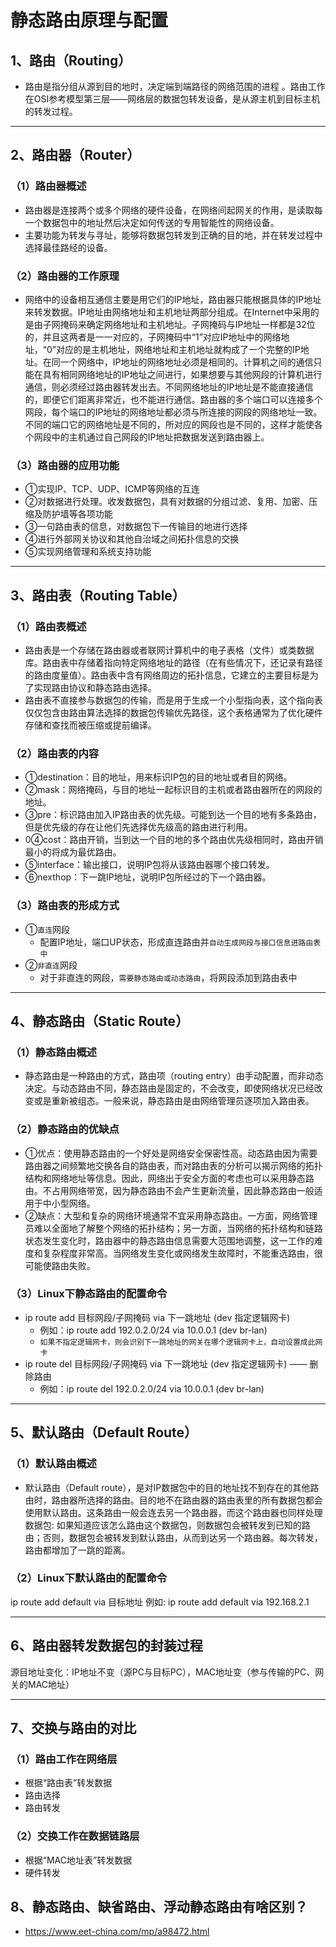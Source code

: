 # 静态路由原理与配置
## 1、路由（Routing）
- 路由是指分组从源到目的地时，决定端到端路径的网络范围的进程 。路由工作在OSI参考模型第三层——网络层的数据包转发设备，是从源主机到目标主机的转发过程。

-----

## 2、路由器（Router）
### （1）路由器概述
- 路由器是连接两个或多个网络的硬件设备，在网络间起网关的作用，是读取每一个数据包中的地址然后决定如何传送的专用智能性的网络设备。
- 主要功能为转发与寻址，能够将数据包转发到正确的目的地，并在转发过程中选择最佳路经的设备。

### （2）路由器的工作原理
- 网络中的设备相互通信主要是用它们的IP地址，路由器只能根据具体的IP地址来转发数据。IP地址由网络地址和主机地址两部分组成。在Internet中采用的是由子网掩码来确定网络地址和主机地址。子网掩码与IP地址一样都是32位的，并且这两者是一一对应的，子网掩码中“1”对应IP地址中的网络地址，“0”对应的是主机地址，网络地址和主机地址就构成了一个完整的IP地址。在同一个网络中，IP地址的网络地址必须是相同的。计算机之间的通信只能在具有相同网络地址的IP地址之间进行，如果想要与其他网段的计算机进行通信，则必须经过路由器转发出去。不同网络地址的IP地址是不能直接通信的，即便它们距离非常近，也不能进行通信。路由器的多个端口可以连接多个网段，每个端口的IP地址的网络地址都必须与所连接的网段的网络地址一致。不同的端口它的网络地址是不同的，所对应的网段也是不同的，这样才能使各个网段中的主机通过自己网段的IP地址把数据发送到路由器上。

### （3）路由器的应用功能
- ①实现IP、TCP、UDP、ICMP等网络的互连
- ②对数据进行处理。收发数据包，具有对数据的分组过滤、复用、加密、压缩及防护墙等各项功能
- ③一句路由表的信息，对数据包下一传输目的地进行选择
- ④进行外部网关协议和其他自治域之间拓扑信息的交换
- ⑤实现网络管理和系统支持功能

-----

## 3、路由表（Routing Table）
### （1）路由表概述
- 路由表是一个存储在路由器或者联网计算机中的电子表格（文件）或类数据库。路由表中存储着指向特定网络地址的路径（在有些情况下，还记录有路径的路由度量值）。路由表中含有网络周边的拓扑信息，它建立的主要目标是为了实现路由协议和静态路由选择。
- 路由表不直接参与数据包的传输，而是用于生成一个小型指向表，这个指向表仅仅包含由路由算法选择的数据包传输优先路径，这个表格通常为了优化硬件存储和查找而被压缩或提前编译。

### （2）路由表的内容
- ①destination：目的地址，用来标识IP包的目的地址或者目的网络。
- ②mask：网络掩码，与目的地址一起标识目的主机或者路由器所在的网段的地址。
- ③pre：标识路由加入IP路由表的优先级。可能到达一个目的地有多条路由，但是优先级的存在让他们先选择优先级高的路由进行利用。
- 0④cost：路由开销，当到达一个目的地的多个路由优先级相同时，路由开销最小的将成为最优路由。
- ⑤interface：输出接口，说明IP包将从该路由器哪个接口转发。
- ⑥nexthop：下一跳IP地址，说明IP包所经过的下一个路由器。

### （3）路由表的形成方式
- ①`直连`网段
    - 配置IP地址，端口UP状态，形成直连路由并`自动生成网段与接口信息进路由表中`
- ②`非直连`网段
    - 对于非直连的网段，`需要静态路由或动态路由`，将网段添加到路由表中

-----

## 4、静态路由（Static Route）
### （1）静态路由概述
- 静态路由是一种路由的方式，路由项（routing entry）由手动配置，而非动态决定。与动态路由不同，静态路由是固定的，不会改变，即使网络状况已经改变或是重新被组态。一般来说，静态路由是由网络管理员逐项加入路由表。

### （2）静态路由的优缺点
- ①优点：使用静态路由的一个好处是网络安全保密性高。动态路由因为需要路由器之间频繁地交换各自的路由表，而对路由表的分析可以揭示网络的拓扑结构和网络地址等信息。因此，网络出于安全方面的考虑也可以采用静态路由。不占用网络带宽，因为静态路由不会产生更新流量，因此静态路由一般适用于中小型网络。
- ②缺点：大型和复杂的网络环境通常不宜采用静态路由。一方面，网络管理员难以全面地了解整个网络的拓扑结构；另一方面，当网络的拓扑结构和链路状态发生变化时，路由器中的静态路由信息需要大范围地调整，这一工作的难度和复杂程度非常高。当网络发生变化或网络发生故障时，不能重选路由，很可能使路由失败。

### （3）Linux下静态路由的配置命令
- ip route add 目标网段/子网掩码 via 下一跳地址 (dev 指定逻辑网卡)
    - 例如：ip route add 192.0.2.0/24 via 10.0.0.1 (dev br-lan)
    - `如果不指定逻辑网卡，则会识别下一跳地址的网关在哪个逻辑网卡上，自动设置成此网卡`
- ip route del 目标网段/子网掩码 via 下一跳地址 (dev 指定逻辑网卡) —— 删除路由
    - 例如：ip route del 192.0.2.0/24 via 10.0.0.1 (dev br-lan)
-----

## 5、默认路由（Default Route）
### （1）默认路由概述
- 默认路由（Default route），是对IP数据包中的目的地址找不到存在的其他路由时，路由器所选择的路由。目的地不在路由器的路由表里的所有数据包都会使用默认路由。这条路由一般会连去另一个路由器，而这个路由器也同样处理数据包: 如果知道应该怎么路由这个数据包，则数据包会被转发到已知的路由；否则，数据包会被转发到默认路由，从而到达另一个路由器。每次转发，路由都增加了一跳的距离。

### （2）Linux下默认路由的配置命令
ip route add default via 目标地址
例如: ip route add default via 192.168.2.1

-----

## 6、路由器转发数据包的封装过程
源目地址变化：IP地址不变（源PC与目标PC），MAC地址变（参与传输的PC、网关的MAC地址）

-----

## 7、交换与路由的对比
### （1）路由工作在网络层
- 根据“路由表”转发数据
- 路由选择
- 路由转发
### （2）交换工作在数据链路层
- 根据“MAC地址表”转发数据
- 硬件转发

## 8、静态路由、缺省路由、浮动静态路由有啥区别？
- https://www.eet-china.com/mp/a98472.html
